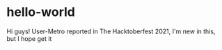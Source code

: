 # hello-world

Hi guys! User-Metro reported in The Hacktoberfest 2021, I'm new in this, but I hope get it
